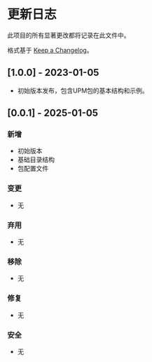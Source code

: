# 更新日志

此项目的所有显著更改都将记录在此文件中。

格式基于 [Keep a Changelog](https://keepachangelog.com/zh-CN/1.0.0/)。

## [1.0.0] - 2023-01-05
- 初始版本发布，包含UPM包的基本结构和示例。

## [0.0.1] - 2025-01-05
### 新增
- 初始版本
- 基础目录结构
- 包配置文件

### 变更
- 无

### 弃用
- 无

### 移除
- 无

### 修复
- 无

### 安全
- 无 